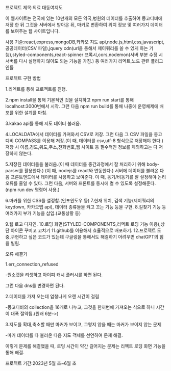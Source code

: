 프로젝트 제목:의료 대동여지도

이 웹사이트는 전국에 있는 10만개의 모든 약국,병원의 데이터를 추출하여 몽고디비에 저장 한 뒤 그것을 서버에서 받아온 뒤, 마커로 변환하여 위치 정보 및 여러가지 데이터를 보여주는 웹 사이트입니다.

사용 기술:react,express,mongoDB,카카오 지도 api,node.js,html,css,javascript,공공데이터(CSV 파일),jquery cdn(url을 통해서 제이쿼리를 쓸 수 있게 하는 기능),styled-components,react-spinner 프록시,cors,nodemon(서버 부분 수정 시 서버를 다시 실행하지 않아도 되는 기능을 가짐.) 등 여러가지 리엑트,노드 관련 플러그인들

프로젝트 구현 방법

1.리엑트를 통해 프로젝트를 진행.

2.npm install을 통해 기본적인 것을 설치하고 npm run start를 통해 localhost:3000번에서 시작. 그런 다음 npm run build를 통해 나중에 운영체제에 배포를 위한 설계를 마침.

3.kakao api를 통해 지도 데이터 불러옴.

4.LOCALDATA에서 데이터를 가져와서 CSV로 저장. 그런 다음 그 CSV 파일을 몽고디비 COMPASS를 이용해 저장.(이 때, 데이터를 csv,utf-8 형식으로 저장해야 한다.) 저장 시 이름,경도,위도,주소,전화번호,웹 사이트 등 필수적인 정보를 제외하고는 다 저장하지 않는다.

5.저장된 데이터들을 불러옴.(이 때 데이터를 중간과정에서 잘 처리하기 위해 body-parser를 활용한다.) (이 때, nodejs를 react와 연동한다.) 서버에 데이터를 불러온 다음 프론트엔드에서 데이터를 사용하고 보여준다. 이 때, 동기/비동기를 잘 설정해야 논리 오류를 줄일 수 있다. 그런 다음, 서버와 프론트를 동시에 켤 수 있도록 설정해준다.(npm run dev 명령어 사용.)

6.마커를 위한 CSS를 설정함.(인포윈도우 등) 7.현재 위치, 검색 기능(제이쿼리의 keydown, 카카오맵 api), 데이터 종류들을 켜고 끄는 기능 등을 구현. 8.길찾기 기능 등 여러가지 부가 기능을 삽입.(교통상황 등)

9.웹 로고 디자인. 10.로딩 화면(STYLED-COMPONENTS,리엑트 로딩 기능 이용),상단 아이콘 꾸미고 고치기 11.github를 이용해서 효율적으로 배포하기. 12.프로젝트 도중,구현하고 싶은 코드가 있는데 구글링을 통해서도 해결하기 어려우면 chatGPT의 힘을 빌림.

오류 해결기

1.err_connection_refused

-원소켓을 리셋하고 아이피 캐시 플러시를 하면 된다.

그런 다음 dns를 변경하면 된다.

2.데이터를 가져 오는데 엄청나게 오랜 시간이 걸림

-몽고디비의 collection을 16개로 나누고, 그것을 한꺼번에 가져오는 식으로 하니 시간이 대폭 절약됨.(원래 6분->)

3.지도를 확대,축소할 때만 마커가 보이고, 그렇지 않을 때는 마커가 보이지 않는 문제

-마커 데이터를 다 불러온 다음 지도 객체를 선언하여 문제 해결.

이렇게 문제를 해결했을 때, 로딩 시간이 약간 길어지는 문제는 리엑트 로딩 화면 기능을 통해 해결.

프로젝트 기간:2023년 5월 초~6월 초
